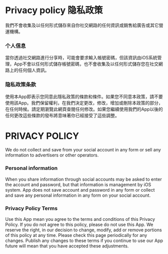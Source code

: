 # Privacy policy 隐私政策

我們不會收集及以任何形式儲存來自你社交網路的任何資訊或銷售給廣告或其它營運機構。



### 个人信息 

當你透過社交網路進行分享時，可能會要求輸入帳號密碼，但該資訊由iOS系統管理，App不會以任何形式儲存帳號密碼，也不會收集及以任何形式儲存您在社交網路上的任何個人資訊。



### 隐私政策条款 
使用本App即表示您同意此隱私政策的條款和條件。如果您不同意本政策，請不要使用該App。我們保留權利，在我們決定更改，修改，增加或刪除本政策的部分，在任何時候。請定期瀏覽此網頁查閱任何修改。如果您繼續使用我們的App以後的任何更改這些條款的發布將意味著你已經接受了這些調整。





# PRIVACY POLICY


We do not collect and save from your social account  in any form or sell any information to advertisers or other operators.



### Personal information 

When you share information through social accounts may be asked to enter the account and password, but that information is management by iOS system. App does not save account and password in any form or collect and save any personal information in any form on your social account.



### Privacy Policy Terms 

Use this App mean you agree to the terms and conditions of this Privacy Policy. If you do not agree to this policy, please do not use this App. We reserve the right, in our decision to change, modify, add or remove portions of this policy at any time. Please check this page periodically for any changes. Publish any changes to these terms if you continue to use our App future will mean that you have accepted these adjustments.

